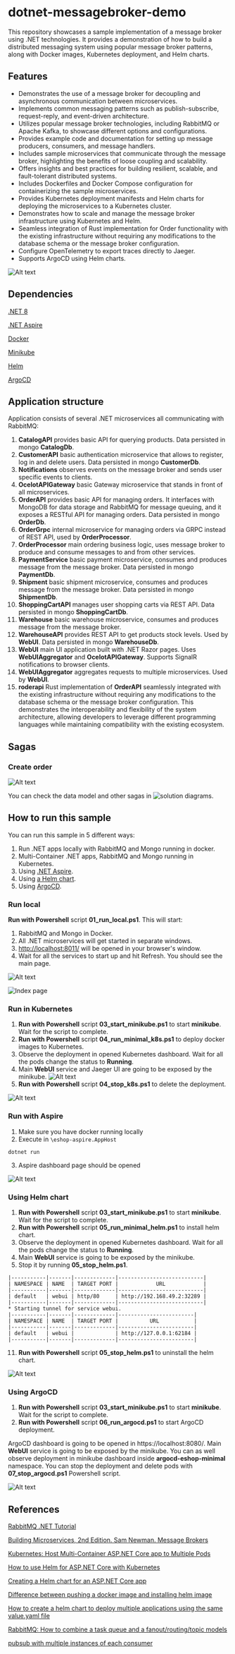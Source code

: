 # dotnet-messagebroker-demo

This repository showcases a sample implementation of a message broker using .NET technologies. It provides a demonstration of how to build a distributed messaging system using popular message broker patterns, along with Docker images, Kubernetes deployment, and Helm charts.

## Features

* Demonstrates the use of a message broker for decoupling and asynchronous communication between microservices.
* Implements common messaging patterns such as publish-subscribe, request-reply, and event-driven architecture.
* Utilizes popular message broker technologies, including RabbitMQ or Apache Kafka, to showcase different options and configurations.
* Provides example code and documentation for setting up message producers, consumers, and message handlers.
* Includes sample microservices that communicate through the message broker, highlighting the benefits of loose coupling and scalability.
* Offers insights and best practices for building resilient, scalable, and fault-tolerant distributed systems.
* Includes Dockerfiles and Docker Compose configuration for containerizing the sample microservices.
* Provides Kubernetes deployment manifests and Helm charts for deploying the microservices to a Kubernetes cluster.
* Demonstrates how to scale and manage the message broker infrastructure using Kubernetes and Helm.
* Seamless integration of Rust implementation for Order functionality with the existing infrastructure without requiring any modifications to the database schema or the message broker configuration.
* Configure OpenTelemetry to export traces directly to Jaeger.
* Supports ArgoCD using Helm charts.

![Alt text](docs/architecture.png?raw=true "Application architecture")

## Dependencies
[.NET 8](https://dotnet.microsoft.com/en-us/download/dotnet/8.0)

[.NET Aspire](https://learn.microsoft.com/en-us/dotnet/aspire/get-started/aspire-overview)

[Docker](https://docs.docker.com/engine/install/)

[Minikube](https://minikube.sigs.k8s.io/docs/start/)

[Helm](https://helm.sh/docs/intro/install/)

[ArgoCD](https://argo-cd.readthedocs.io/en/stable/)

## Application structure

Application consists of several .NET microservices all communicating with RabbitMQ:
1. **CatalogAPI** provides basic API for querying products. Data persisted in mongo **CatalogDb**.
2. **CustomerAPI** basic authentication microservice that allows to register, log in and delete users. Data persisted in mongo **CustomerDb**.
3. **Notifications** observes events on the message broker and sends user specific events to clients.
4. **OcelotAPIGateway** basic Gateway microservice that stands in front of all microservices.
5. **OrderAPI** provides basic API for managing orders. It interfaces with MongoDB for data storage and RabbitMQ for message queuing, and it exposes a RESTful API for managing orders. Data persisted in mongo **OrderDb**.
6. **OrderGrpc** internal microservice for managing orders via GRPC instead of REST API, used by **OrderProcessor**.
7. **OrderProcessor** main ordering business logic, uses message broker to produce and consume messages to and from other services.
8. **PaymentService** basic payment microservice, consumes and produces message from the message broker. Data persisted in mongo **PaymentDb**.
9. **Shipment** basic shipment microservice, consumes and produces message from the message broker. Data persisted in mongo **ShipmentDb**.
10. **ShoppingCartAPI** manages user shopping carts via REST API. Data persisted in mongo **ShoppingCartDb**.
11. **Warehouse** basic warehouse microservice, consumes and produces message from the message broker.
12. **WarehouseAPI** provides REST API to get products stock levels. Used by **WebUI**. Data persisted in mongo **WarehouseDb**.
13. **WebUI** main UI application built with .NET Razor pages. Uses **WebUIAggregator** and **OcelotAPIGateway**. Supports SignalR notifications to browser clients.
14. **WebUIAggregator** aggregates requests to multiple microservices. Used by **WebUI**.
15. **roderapi** Rust implementation of **OrderAPI** seamlessly integrated with the existing infrastructure without requiring any modifications to the database schema or the message broker configuration. This demonstrates the interoperability and flexibility of the system architecture, allowing developers to leverage different programming languages while maintaining compatibility with the existing ecosystem.

## Sagas

### Create order

![Alt text](docs/saga_create_order.png?raw=true "Create order saga")

You can check the data model and other sagas in ![solution diagrams](docs/DotNetRabbitMQIntegration.drawio "solution diagrams").

## How to run this sample

You can run this sample in 5 different ways:
1. Run .NET apps locally with RabbitMQ and Mongo running in docker.
2. Multi-Container .NET apps, RabbitMQ and Mongo running in Kubernetes.
3. Using [.NET Aspire](https://learn.microsoft.com/en-us/dotnet/aspire/get-started/aspire-overview).
4. Using [a Helm chart](https://github.com/helm/helm).
5. Using [ArgoCD](https://argo-cd.readthedocs.io/en/stable/).

### Run local

**Run with Powershell** script **01_run_local.ps1**. This will start:
1. RabbitMQ and Mongo in Docker.
2. All .NET microservices will get started in separate windows.
3. [http://localhost:8011/](http://localhost:8011/) will be opened in your browser's window.
4. Wait for all the services to start up and hit Refresh. You should see the main page.

![Alt text](docs/run_local.png?raw=true "Run local")

![Index page](docs/index_page.png?raw=true "Index page")

### Run in Kubernetes

1. **Run with Powershell** script **03_start_minikube.ps1** to start **minikube**. Wait for the script to complete.
2. **Run with Powershell** script **04_run_minimal_k8s.ps1** to deploy docker images to Kubernetes.
3. Observe the deployment in opened Kubernetes dashboard. Wait for all the pods change the status to **Running**.
4. Main **WebUI** service and Jaeger UI are going to be exposed by the minikube.
![Alt text](docs/traces_jaeger.png?raw=true "Traces in Jaeger")
5. **Run with Powershell** script **04_stop_k8s.ps1** to delete the deployment.

![Alt text](docs/run_k8s.png?raw=true "Run in Kubernetes")

### Run with Aspire

1. Make sure you have docker running locally
2. Execute in `\eshop-aspire.AppHost`
```
dotnet run
```
3. Aspire dashboard page should be opened

![Alt text](docs/aspire.png?raw=true "Aspire dashboard")

### Using Helm chart

1. **Run with Powershell** script **03_start_minikube.ps1** to start **minikube**. Wait for the script to complete.
2. **Run with Powershell** script **05_run_minimal_helm.ps1** to install helm chart.
3. Observe the deployment in opened Kubernetes dashboard. Wait for all the pods change the status to **Running**.
4. Main **WebUI** service is going to be exposed by the minikube.
5. Stop it by running **05_stop_helm.ps1**.

```
|-----------|-------|-------------|---------------------------|
| NAMESPACE | NAME  | TARGET PORT |            URL            |
|-----------|-------|-------------|---------------------------|
| default   | webui | http/80     | http://192.168.49.2:32289 |
|-----------|-------|-------------|---------------------------|
* Starting tunnel for service webui.
|-----------|-------|-------------|------------------------|
| NAMESPACE | NAME  | TARGET PORT |          URL           |
|-----------|-------|-------------|------------------------|
| default   | webui |             | http://127.0.0.1:62184 |
|-----------|-------|-------------|------------------------|
```

11. **Run with Powershell** script **05_stop_helm.ps1** to uninstall the helm chart.

![Alt text](docs/helmchart_structure.png?raw=true "Helm chart structure")

### Using ArgoCD

1. **Run with Powershell** script **03_start_minikube.ps1** to start **minikube**. Wait for the script to complete.
2. **Run with Powershell** script **06_run_argocd.ps1** to start ArgoCD deployment.

ArgoCD dashboard is going to be opened in https://localhost:8080/. Main **WebUI** service is going to be exposed by the minikube. You can as well observe deployment in minikube dashboard inside 
**argocd-eshop-minimal** namespace. You can stop the deployment and delete pods with **07_stop_argocd.ps1** Powershell script.

![Alt text](docs/argocd.png?raw=true "ArgoCD dashboard")

## References
[RabbitMQ .NET Tutorial](https://www.rabbitmq.com/tutorials/tutorial-one-dotnet.html)

[Building Microservices, 2nd Edition. Sam Newman. Message Brokers](https://learning.oreilly.com/library/view/building-microservices-2nd/9781492034018/ch05.html#:-:text=Message%20Brokers)

[Kubernetes: Host Multi-Container ASP.NET Core app to Multiple Pods](https://www.yogihosting.com/aspnet-core-kubernetes-multi-pods/)

[How to use Helm for ASP.NET Core with Kubernetes](https://www.yogihosting.com/helm-charts-aspnet-core-kubernetes/)

[Creating a Helm chart for an ASP.NET Core app](https://andrewlock.net/deploying-asp-net-core-applications-to-kubernetes-part-4-creating-a-helm-chart-for-an-aspnetcore-app/)

[Difference between pushing a docker image and installing helm image](https://stackoverflow.com/questions/70093925/difference-between-pushing-a-docker-image-and-installing-helm-image)

[How to create a helm chart to deploy multiple applications using the same value.yaml file](https://stackoverflow.com/questions/48806009/how-to-create-a-helm-chart-to-deploy-multiple-applications-using-the-same-value)

[RabbitMQ: How to combine a task queue and a fanout/routing/topic models](https://stackoverflow.com/questions/36112650/rabbitmq-how-to-combine-a-task-queue-and-a-fanout-routing-topic-models)

[pubsub with multiple instances of each consumer](https://softwareengineering.stackexchange.com/questions/354400/pubsub-with-multiple-instances-of-each-consumer)
